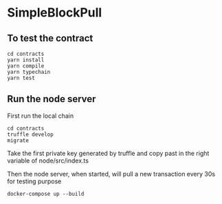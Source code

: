 # SimpleBlockPull

## To test the contract 

```
cd contracts
yarn install
yarn compile
yarn typechain
yarn test
```

## Run the node server

First run the local chain 
```
cd contracts
truffle develop
migrate
```

Take the first private key generated by truffle and copy past in the right variable of node/src/index.ts

Then the node server, when started, will pull a new transaction every 30s for testing purpose

```
docker-compose up --build
```